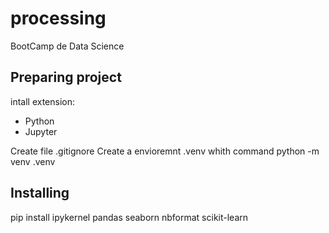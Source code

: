 # processing
BootCamp de Data Science

## Preparing project
intall extension:
- Python
- Jupyter

Create file .gitignore
Create a envioremnt .venv whith command python -m venv .venv

## Installing
pip install ipykernel pandas seaborn nbformat scikit-learn
